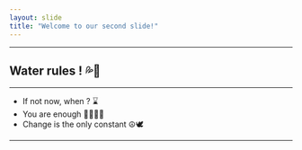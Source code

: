 ```yaml
---
layout: slide
title: "Welcome to our second slide!"
---
```

---
Water rules ! 💦🥤
---
---

- If not now, when ? ⌛
- You are enough 💪🏻💪🏻
- Change is the only constant ☮️🕊️
---
